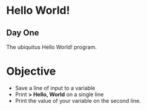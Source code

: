 # Hello World!
## Day One

The ubiquitus Hello World! program. 

# Objective

- Save a line of input to a variable
- Print **> Hello, World** on a single line
- Print the value of your variable on the second line. 
